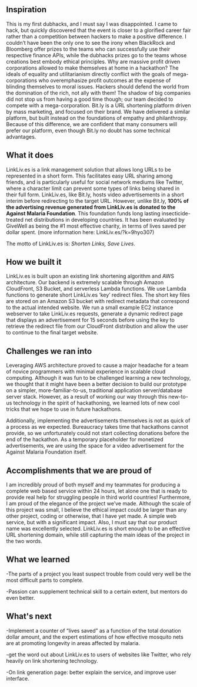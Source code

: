 ## Inspiration
This is my first dubhacks, and I must say I was disappointed. I came to hack, but quickly discovered that the event is closer to a glorified career fair rather than a competition between hackers to make a positive difference. I couldn’t have been the only one to see the irony when BlackRock and Bloomberg offer prizes to the teams who can successfully use their respective finance APIs, while the dubhacks prizes go to the teams whose creations best embody ethical principles. Why are massive profit driven corporations allowed to make themselves at home in a hackathon? The ideals of equality and utilitarianism directly conflict with the goals of mega-corporations who overemphasize profit outcomes at the expense of blinding themselves to moral issues. Hackers should defend the world from the domination of the rich, not ally with them! The shadow of big companies did not stop us from having a good time though; our team decided to compete with a mega-corporation. Bit.ly is a URL shortening platform driven by mass marketing, and focused on their brand. We have delivered a similar platform, but built instead on the foundations of empathy and philanthropy. Because of this difference, we are confident that many consumers will prefer our platform, even though Bit.ly no doubt has some technical advantages.
## What it does
LinkLiv.es is a link management solution that allows long URLs to be represented in a short form. This facilitates easy URL sharing among friends, and is particularly useful for social network mediums like Twitter, where a character limit can prevent some types of links being shared in their full form. LinkLiv.es, like Bit.ly, hosts video advertisements in a short interim before redirecting to the target URL. However, unlike Bit.ly, **100% of the advertising revenue generated from LinkLiv.es is donated to the Against Malaria Foundation**. This foundation funds long lasting insecticide-treated net distributions in developing countries. It has been evaluated by GiveWell as being the #1 most effective charity, in terms of lives saved per dollar spent. (more information here: LinkLiv.es/?k=9hyo307) 

The motto of LinkLiv.es is: _Shorten Links, Save Lives_.
## How we built it
LinkLiv.es is built upon an existing link shortening algorithm and AWS architecture. Our backend is extremely scalable through Amazon CloudFront, S3 Bucket, and serverless Lambda functions. We use Lambda functions to generate short LinkLiv.es ‘key’ redirect files. The short key files are stored on an Amazon S3 bucket with redirect metadata that correspond to the actual intended website. We run a small example EC2 instance webserver to take LinkLiv.es requests, generate a dynamic redirect page that displays an advertisement for 15 seconds before using the key to retrieve the redirect file from our CloudFront distribution and allow the user to continue to the final target website. 

## Challenges we ran into
Leveraging AWS architecture proved to cause a major headache for a team of novice programmers with minimal experience in scalable cloud computing. Although it was fun to be challenged learning a new technology, we thought that it might have been a better decision to build our prototype on a simpler, more-familiar-to-us, traditional application server/database server stack. However, as a result of working our way through this new-to-us technology in the spirit of hackathoning, we learned lots of new cool tricks that we hope to use in future hackathons.

Additionally, implementing the advertisements themselves is not as quick of a process as we expected. Bureaucracy takes time that hackathons cannot provide, so we unfortunately could not start collecting donations before the end of the hackathon. As a temporary placeholder for monetized advertisements, we are using the space for a video advertisement for the Against Malaria Foundation itself.
## Accomplishments that we are proud of
I am incredibly proud of both myself and my teammates for producing a complete web based service within 24 hours, let alone one that is ready to provide real help for struggling people in third world countries! 
Furthermore, I am proud of the elegance of the project we’ve made. Although the scale of this project was small, I believe the ethical impact could be larger than any other project, coding or otherwise, that I have yet made. A simple web service, but with a significant impact.
Also, I must say that our product name was excellently selected. LinkLiv.es is short enough to be an effective URL shortening domain, while still capturing the main ideas of the project in the two words.
## What we learned
-The parts of a project you least suspect trouble from could very well be the most difficult parts to complete.

-Passion can supplement technical skill to a certain extent, but mentors do even better.
## What's next
-Implement a counter of “lives saved” as a function of the total donation dollar amount, and the expert estimations of how effective mosquito nets are at promoting longevity in areas affected by malaria.

-get the word out about LinkLiv.es to users of websites like Twitter, who rely heavily on link shortening technology.

-On link generation page: better explain the service, and improve user interface.
